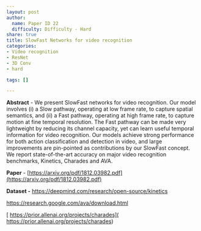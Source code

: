 ```yaml
---
layout: post
author:
  name: Paper ID 22
  difficulty: Difficulty - Hard
share: true
title: SlowFast Networks for video recognition
categories:
- Video recognition
- ResNet
- 3D Conv
- hard

tags: []

---
```

**Abstract** - We present SlowFast networks for video recognition. Our model involves (i) a Slow pathway, operating at low frame rate, to capture spatial semantics, and (ii) a Fast pathway, operating at high frame rate, to capture motion at fine temporal resolution. The Fast pathway can be made very lightweight by reducing its channel capacity, yet can learn useful temporal information for video recognition. Our models achieve strong performance for both action classification and detection in video, and large improvements are pin-pointed as contributions by our SlowFast concept. We report state-of-the-art accuracy on major video recognition benchmarks, Kinetics, Charades and AVA. 

**Paper** - [https://arxiv.org/pdf/1812.03982.pdf](https://arxiv.org/pdf/1812.03982.pdf)

**Dataset -** [https://deepmind.com/research/open-source/kinetics ](https://deepmind.com/research/open-source/kinetics )

[ https://research.google.com/ava/download.html ]( https://research.google.com/ava/download.html )

[ https://prior.allenai.org/projects/charades]( https://prior.allenai.org/projects/charades)
    